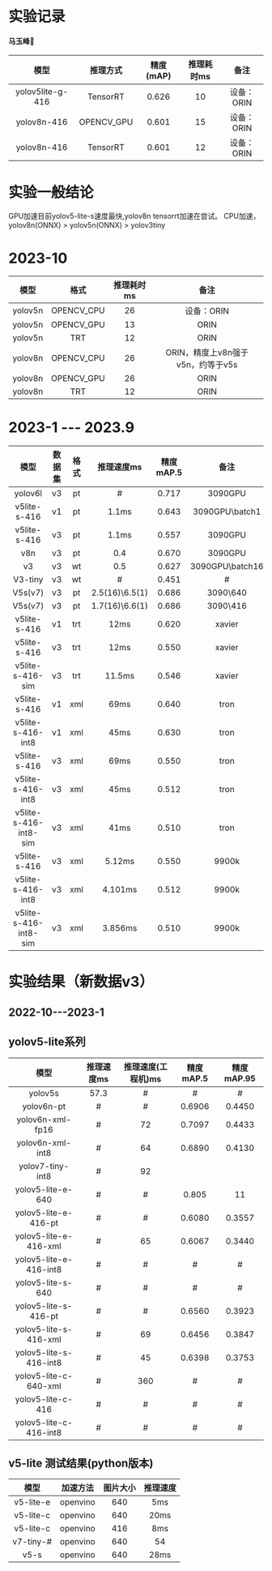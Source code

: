 # 实验记录
#### <p align = "left">马玉峰📜</p>

| 模型  |推理方式|精度(mAP)|推理耗时ms|备注|
| :----:| :----:| :----:|:----:|:----:|
|yolov5lite-g-416| TensorRT|0.626|10 | 设备：ORIN| 
|yolov8n-416| OPENCV_GPU|0.601| 15|设备：ORIN |
|yolov8n-416| TensorRT|0.601| 12|设备：ORIN |




# 实验一般结论

GPU加速目前yolov5-lite-s速度最快,yolov8n tensorrt加速在尝试。
CPU加速，yolov8n(ONNX) > yolov5n(ONNX) > yolov3tiny
# 2023-10
| 模型  |格式|推理耗时ms|备注|
| :----:| :----:| :----:|:----:|
|yolov5n| OPENCV_CPU| 26|设备：ORIN |
|yolov5n| OPENCV_GPU| 13|ORIN |
|yolov5n| TRT| 12|ORIN |
|yolov8n| OPENCV_CPU| 26|ORIN，精度上v8n强于v5n，约等于v5s |
|yolov8n| OPENCV_GPU| 26|ORIN |
|yolov8n| TRT| 12| ORIN|


# 2023-1 --- 2023.9
| 模型  | 数据集|格式|推理速度ms|精度mAP.5|备注|
| :----:| :----:| :----:|:----:|:----:|:----:|
|yolov6l|v3|pt|#|0.717|3090GPU|
|v5lite-s-416|v1|pt|1.1ms|0.643|3090GPU\batch1|
|v5lite-s-416|v3|pt|1.1ms|0.557|3090GPU|
|v8n|v3|pt|0.4|0.670|3090GPU|
|v3|v3|wt|0.5|0.627|3090GPU\batch16|
|V3-tiny|v3|wt|#|0.451|#|
|V5s(v7)|v3|pt|2.5(16)\6.5(1)|0.686|3090\640|
|V5s(v7)|v3|pt|1.7(16)\6.6(1)|0.686|3090\416|
|v5lite-s-416|v1|trt|12ms|0.620|xavier|
|v5lite-s-416|v3|trt|12ms|0.550|xavier|
|v5lite-s-416-sim|v3|trt|11.5ms|0.546|xavier|
|v5lite-s-416|v1|xml|69ms|0.640|tron|
|v5lite-s-416-int8|v1|xml|45ms|0.630|tron|
|v5lite-s-416|v3|xml|69ms|0.550|tron|
|v5lite-s-416-int8|v3|xml|45ms|0.512|tron|
|v5lite-s-416-int8-sim|v3|xml|41ms|0.510|tron|
|v5lite-s-416|v3|xml|5.12ms|0.550|9900k|
|v5lite-s-416-int8|v3|xml|4.101ms|0.512|9900k|
|v5lite-s-416-int8-sim|v3|xml|3.856ms|0.510|9900k|


# 实验结果（新数据v3）

## 2022-10---2023-1
## yolov5-lite系列

| 模型  | 推理速度ms|推理速度(工程机)ms|精度mAP.5|精度mAP.95|
| :----:| :----:| :----:|:----:|:----:|
| yolov5s| 57.3|#|# |#|
|yolov6n-pt|#|#|0.6906|0.4450|
|yolov6n-xml-fp16|#|72|0.7097|0.4433|
|yolov6n-xml-int8|#|64|0.6890|0.4130|
|yolov7-tiny-int8|#|92| | |
|yolov5-lite-e-640|#|#|0.805|11|
|yolov5-lite-e-416-pt|#|#|0.6080|0.3557|
|yolov5-lite-e-416-xml|#|65|0.6067|0.3440|
|yolov5-lite-e-416-int8|#|#|#|#|
|yolov5-lite-s-640|#|#|#|#|
|yolov5-lite-s-416-pt|#|#|0.6560|0.3923|
|yolov5-lite-s-416-xml|#|69|0.6456|0.3847|
|yolov5-lite-s-416-int8|#|45|0.6398|0.3753|
|yolov5-lite-c-640-xml|#|360|#|#|
|yolov5-lite-c-416|#|#|#|#|
|yolov5-lite-c-416-int8|#|#|#|#|

## v5-lite 测试结果(python版本) 

| 模型  | 加速方法 |图片大小|推理速度 |
| :----:| :----:| :----:|:----:|
| v5-lite-e | openvino| 640 |5ms |
| v5-lite-c | openvino| 640 |20ms|
| v5-lite-c | openvino| 416 |8ms |
| v7-tiny-# | openvino| 640 |54  |
| v5-s      | openvino| 640 |28ms|